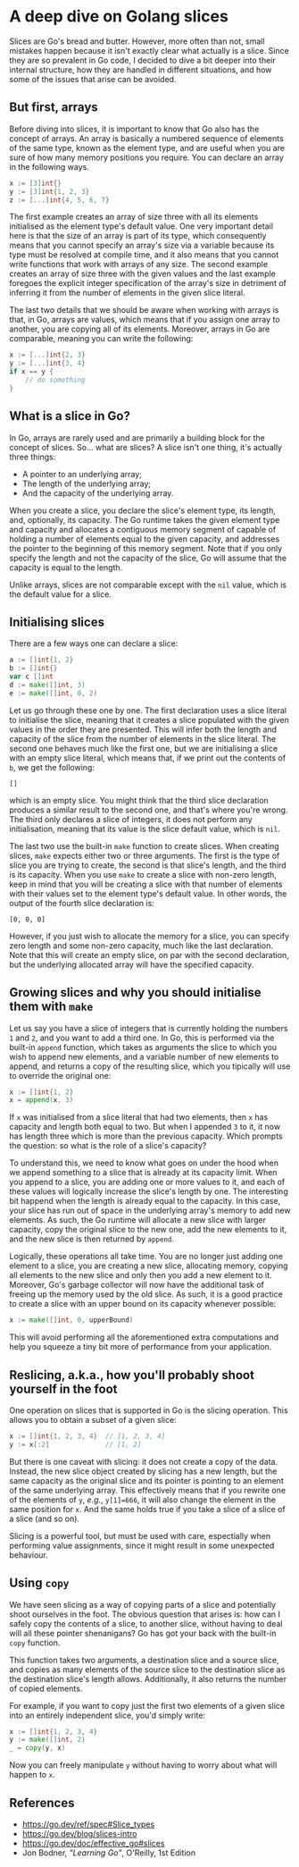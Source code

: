 # A deep dive on Golang slices


Slices are Go's bread and butter. However, more often than not, small mistakes happen because it isn't exactly clear what actually is a slice. Since they are so prevalent in Go code, I decided to dive a bit deeper into their internal structure, how they are handled in different situations, and how some of the issues that arise can be avoided.

## But first, arrays

Before diving into slices, it is important to know that Go also has the concept of arrays. An array is basically a numbered sequence of elements of the same type, known as the element type, and are useful when you are sure of how many memory positions you require. You can declare an array in the following ways.

```go
x := [3]int{}
y := [3]int{1, 2, 3}
z := [...]int{4, 5, 6, 7}
```

The first example creates an array of size three with all its elements initialised as the element type's default value. One very important detail here is that the size of an array is part of its type, which consequently means that you cannot specify an array's size via a variable because its type must be resolved at compile time, and it also means that you cannot write functions that work with arrays of any size. The second example creates an array of size three with the given values and the last example foregoes the explicit integer specification of the array's size in detriment of inferring it from the number of elements in the given slice literal.

The last two details that we should be aware when working with arrays is that, in Go, arrays are values, which means that if you assign one array to another, you are copying all of its elements. Moreover, arrays in Go are comparable, meaning you can write the following:

```go
x := [...]int{2, 3}
y := [...]int{3, 4}
if x == y {
    // do something
}
```

## What is a slice in Go?

In Go, arrays are rarely used and are primarily a building block for the concept of slices. So... what are slices? A slice isn't one thing, it's actually three things:
* A pointer to an underlying array;
* The length of the underlying array;
* And the capacity of the underlying array.

When you create a slice, you declare the slice's element type, its length, and, optionally, its capacity. The Go runtime takes the given element type and capacity and allocates a contiguous memory segment of capable of holding a number of elements equal to the given capacity, and addresses the pointer to the beginning of this memory segment. Note that if you only specify the length and not the capacity of the slice, Go will assume that the capacity is equal to the length.

Unlike arrays, slices are not comparable except with the `nil` value, which is the default value for a slice.

## Initialising slices

There are a few ways one can declare a slice:

```go
a := []int{1, 2}
b := []int{}
var c []int
d := make([]int, 3)
e := make([]int, 0, 2)
```

Let us go through these one by one. The first declaration uses a slice literal to initialise the slice, meaning that it creates a slice populated with the given values in the order they are presented. This will infer both the length and capacity of the slice from the number of elements in the slice literal. The second one behaves much like the first one, but we are initialising a slice with an empty slice literal, which means that, if we print out the contents of `b`, we get the following:
```plaintext
[]
```
which is an empty slice. You might think that the third slice declaration produces a similar result to the second one, and that's where you're wrong. The third only declares a slice of integers, it does not perform any initialisation, meaning that its value is the slice default value, which is `nil`.

The last two use the built-in `make` function to create slices. When creating slices, `make` expects either two or three arguments. The first is the type of slice you are trying to create, the second is that slice's length, and the third is its capacity. When you use `make` to create a slice with non-zero length, keep in mind that you will be creating a slice with that number of elements with their values set to the element type's default value. In other words, the output of the fourth slice declaration is:
```plaintext
[0, 0, 0]
```
However, if you just wish to allocate the memory for a slice, you can specify zero length and some non-zero capacity, much like the last declaration. Note that this will create an empty slice, on par with the second declaration, but the underlying allocated array will have the specified capacity.

## Growing slices and why you should initialise them with `make`

Let us say you have a slice of integers that is currently holding the numbers `1` and `2`, and you want to add a third one. In Go, this is performed via the built-in `append` function, which takes as arguments the slice to which you wish to append new elements, and a variable number of new elements to append, and returns a copy of the resulting slice, which you tipically will use to override the original one:

```go
x := []int{1, 2}
x = append(x, 3)
```

If `x` was initialised from a slice literal that had two elements, then `x` has capacity and length both equal to two. But when I appended `3` to it, it now has length three which is more than the previous capacity. Which prompts the question: so what is the role of a slice's capacity?

To understand this, we need to know what goes on under the hood when we append something to a slice that is already at its capacity limit. When you append to a slice, you are adding one or more values to it, and each of these values will logically increase the slice's length by one. The interesting bit happend when the length is already equal to the capacity. In this case, your slice has run out of space in the underlying array's memory to add new elements. As such, the Go runtime will allocate a new slice with larger capacity, copy the original slice to the new one, add the new elements to it, and the new slice is then returned by `append`.

Logically, these operations all take time. You are no longer just adding one element to a slice, you are creating a new slice, allocating memory, copying all elements to the new slice and only then you add a new element to it. Moreover, Go's garbage collector will now have the additional task of freeing up the memory used by the old slice. As such, it is a good practice to create a slice with an upper bound on its capacity whenever possible:

```go
x := make([]int, 0, upperBound)
```

This will avoid performing all the aforementioned extra computations and help you squeeze a tiny bit more of performance from your application.

## Reslicing, a.k.a., how you'll probably shoot yourself in the foot

One operation on slices that is supported in Go is the slicing operation. This allows you to obtain a subset of a given slice:

```go
x := []int{1, 2, 3, 4}  // [1, 2, 3, 4]
y := x[:2]              // [1, 2]
```

But there is one caveat with slicing: it does not create a copy of the data. Instead, the new slice object created by slicing has a new length, but the same capacity as the original slice and its pointer is pointing to an element of the same underlying array. This effectively means that if you rewrite one of the elements of `y`, *e.g.*, `y[1]=666`, it will also change the element in the same position for `x`. And the same holds true if you take a slice of a slice of a slice (and so on).

Slicing is a powerful tool, but must be used with care, espectially when performing value assignments, since it might result in some unexpected behaviour.

## Using `copy`

We have seen slicing as a way of copying parts of a slice and potentially shoot ourselves in the foot. The obvious question that arises is: how can I safely copy the contents of a slice, to another slice, without having to deal will all these pointer shenanigans? Go has got your back with the built-in `copy` function. 

This function takes two arguments, a destination slice and a source slice, and copies as many elements of the source slice to the destination slice as the destination slice's length allows. Additionally, it also returns the number of copied elements.

For example, if you want to copy just the first two elements of a given slice into an entirely independent slice, you'd simply write:
```go
x := []int{1, 2, 3, 4}
y := make([]int, 2)
_ = copy(y, x)
```

Now you can freely manipulate `y` without having to worry about what will happen to `x`.

## References

* https://go.dev/ref/spec#Slice_types
* https://go.dev/blog/slices-intro
* https://go.dev/doc/effective_go#slices
* Jon Bodner, *"Learning Go"*, O'Reilly, 1st Edition

